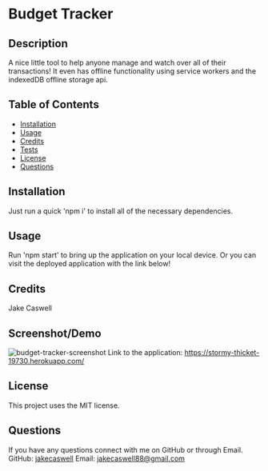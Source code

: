 # Budget Tracker
## Description
A nice little tool to help anyone manage and watch over all of their transactions! It even has offline functionality using service workers and the indexedDB offline storage api.
## Table of Contents
- [Installation](#installation)
- [Usage](#usage)
- [Credits](#credits)
- [Tests](#test)
- [License](#license)
- [Questions](#question)
## Installation
Just run a quick 'npm i' to install all of the necessary dependencies.
## Usage
Run 'npm start' to bring up the application on your local device. Or you can visit the deployed application with the link below!
## Credits
Jake Caswell
## Screenshot/Demo
![budget-tracker-screenshot](https://user-images.githubusercontent.com/88010158/148851932-faf82db9-f3c6-4f64-bc14-1f9e60c5d276.PNG)
Link to the application: https://stormy-thicket-19730.herokuapp.com/
## License
This project uses the MIT license.
## Questions
If you have any questions connect with me on GitHub or through Email.
GitHub: [jakecaswell](https://github.com/jakecaswell)
Email: jakecaswell88@gmail.com
    
